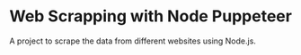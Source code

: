 # Web Scrapping with Node Puppeteer

A project to scrape the data from different websites using Node.js.